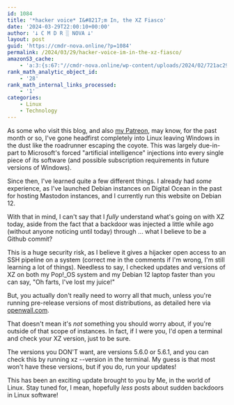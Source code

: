 ```yaml
---
id: 1084
title: '*hacker voice* I&#8217;m In, the XZ Fiasco'
date: '2024-03-29T22:00:10+00:00'
author: '𐕣 C M D R ░ NOVA 𐕣'
layout: post
guid: 'https://cmdr-nova.online/?p=1084'
permalink: /2024/03/29/hacker-voice-im-in-the-xz-fiasco/
amazonS3_cache:
    - 'a:3:{s:67:"//cmdr-nova.online/wp-content/uploads/2024/02/721ac29ea9cbae00.jpeg";a:1:{s:9:"timestamp";i:1715796761;}s:51:"//cmdr-nova.online/wp-content/uploads/2024/02/3.gif";a:1:{s:9:"timestamp";i:1715824940;}s:57:"//cmdr-nova.online/wp-content/uploads/2024/02/NoAi_01.png";a:1:{s:9:"timestamp";i:1721696679;}}'
rank_math_analytic_object_id:
    - '28'
rank_math_internal_links_processed:
    - '1'
categories:
    - Linux
    - Technology
---
```


<!-- wp:paragraph -->
<p>As some who visit this blog, and also <a href="https://www.patreon.com/cmdr_nova" target="_blank" rel="noreferrer noopener">my Patreon</a>, may know, for the past month or so, I've gone headfirst completely into Linux leaving Windows in the dust like the roadrunner escaping the coyote. This was largely due-in-part to Microsoft's forced "artificial intelligence" injections into every single piece of its software (and possible subscription requirements in future versions of Windows).</p>
<!-- /wp:paragraph -->

<!-- wp:paragraph -->
<p>Since then, I've learned quite a few different things. I already had <em>some</em> experience, as I've launched Debian instances on Digital Ocean in the past for hosting Mastodon instances, and I currently run this website on Debian 12.</p>
<!-- /wp:paragraph -->

<!-- wp:paragraph -->
<p>With that in mind, I can't say that I <em>fully</em> understand what's going on with XZ today, aside from the fact that a backdoor was injected a little while ago (without anyone noticing until today) through ... what I believe to be a Github commit?</p>
<!-- /wp:paragraph -->

<!-- wp:paragraph -->
<p>This is a huge security risk, as I believe it gives a hijacker open access to an SSH pipeline on a system (correct me in the comments if I'm wrong, I'm still learning a lot of things). Needless to say, I checked updates and versions of XZ on both my Pop!_OS system and my Debian 12 laptop faster than you can say, "Oh farts, I've lost my juice!"</p>
<!-- /wp:paragraph -->

<!-- wp:paragraph -->
<p>But, you actually don't really need to worry all that much, unless you're running pre-release versions of most distributions, as detailed here via <a href="https://www.openwall.com/lists/oss-security/2024/03/29/4" target="_blank" rel="noreferrer noopener">openwall.com</a>.</p>
<!-- /wp:paragraph -->

<!-- wp:paragraph -->
<p>That doesn't mean it's <em>not</em> something you should worry about, if you're outside of that scope of instances. In fact, if I were you, I'd open a terminal and check your XZ version, just to be sure.</p>
<!-- /wp:paragraph -->

<!-- wp:paragraph -->
<p>The versions you DON'T want, are versions 5.6.0 or 5.6.1, and you can check this by running xz --version in the terminal. My guess is that most won't have these versions, but if you do, run your updates!</p>
<!-- /wp:paragraph -->

<!-- wp:paragraph -->
<p>This has been an exciting update brought to you by Me, in the world of Linux. Stay tuned for, I mean, hopefully <em>less</em> posts about sudden backdoors in Linux software!</p>
<!-- /wp:paragraph -->